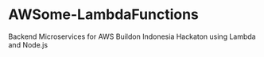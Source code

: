 # AWSome-LambdaFunctions
Backend Microservices for AWS Buildon Indonesia Hackaton using Lambda and Node.js 
